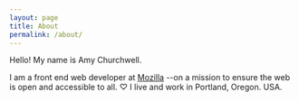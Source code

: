 ```yaml
---
layout: page
title: About
permalink: /about/
---
```


Hello! My name is Amy Churchwell. 
<p>I am a front end web developer at <a href="https://mozilla.org">Mozilla</a> --on a mission to ensure the web is open and accessible to all. ♡ I live and work in Portland, Oregon. USA.</p>

<!-- This is the base Jekyll theme. You can find out more info about customizing your Jekyll theme, as well as basic Jekyll usage documentation at [jekyllrb.com](https://jekyllrb.com/)

You can find the source code for Minima at GitHub:
[jekyll][jekyll-organization] /
[minima](https://github.com/jekyll/minima)

You can find the source code for Jekyll at GitHub:
[jekyll][jekyll-organization] /
[jekyll](https://github.com/jekyll/jekyll)


[jekyll-organization]: https://github.com/jekyll -->
